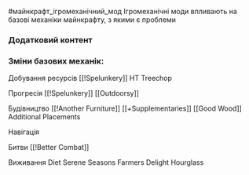 #майнкрафт_ігромеханічний_мод 
Ігромеханічні моди впливають на базові механіки майнкрафту, з якими є проблеми

### Додатковий контент

### Зміни базових механік:

Добування ресурсів
[[!Spelunkery]]
HT Treechop

Прогресія
[[!Spelunkery]]
[[Outdoorsy]]

Будівництво
[[!Another Furniture]]
[[+Supplementaries]]
[[Good Wood]]
Additional Placements

Навігація

Битви
[[!Better Combat]]

Виживання
Diet
Serene Seasons
Farmers Delight
Hourglass